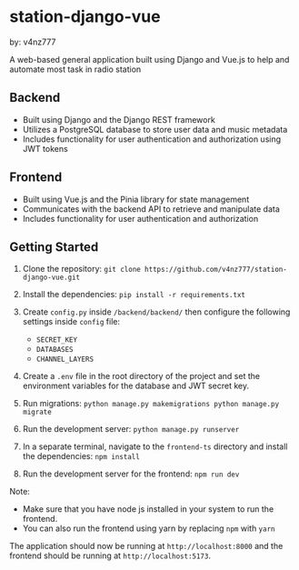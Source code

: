 # station-django-vue

by: v4nz777

A web-based general application built using Django and Vue.js
to help and automate most task in radio station

## Backend

- Built using Django and the Django REST framework
- Utilizes a PostgreSQL database to store user data and music metadata
- Includes functionality for user authentication and authorization using JWT tokens

## Frontend

- Built using Vue.js and the Pinia library for state management
- Communicates with the backend API to retrieve and manipulate data
- Includes functionality for user authentication and authorization

## Getting Started

1. Clone the repository:
`git clone https://github.com/v4nz777/station-django-vue.git`

2. Install the dependencies:
`pip install -r requirements.txt`

3. Create `config.py` inside `/backend/backend/` then configure the following settings inside `config` file:
    - `SECRET_KEY`
    - `DATABASES`
    - `CHANNEL_LAYERS`

4. Create a `.env` file in the root directory of the project and set the environment variables for the database and JWT secret key.

5. Run migrations:
`python manage.py makemigrations
python manage.py migrate`

6. Run the development server:
`python manage.py runserver`

7. In a separate terminal, navigate to the `frontend-ts` directory and install the dependencies:
`npm install`

8. Run the development server for the frontend:
`npm run dev`


Note: 
- Make sure that you have node js installed in your system to run the frontend.
- You can also run the frontend using yarn by replacing `npm` with `yarn`

The application should now be running at `http://localhost:8000` and the frontend should be running at `http://localhost:5173`.

